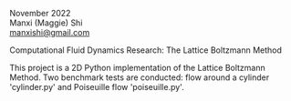 November 2022   
Manxi (Maggie) Shi  
manxishi@gmail.com  

  Computational Fluid Dynamics Research: The Lattice Boltzmann Method
  
  This project is a 2D Python implementation of the Lattice Boltzmann Method. Two benchmark tests are conducted: flow around a cylinder 'cylinder.py' and Poiseuille flow 'poiseuille.py'.
